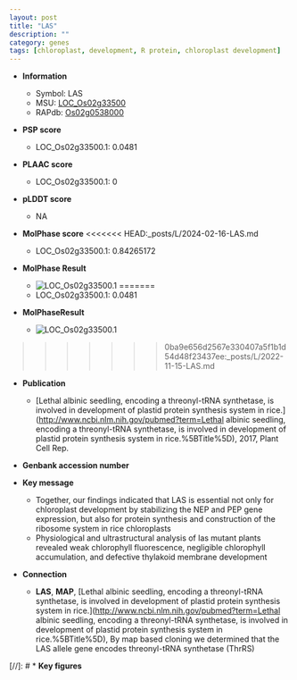 ```yaml
---
layout: post
title: "LAS"
description: ""
category: genes
tags: [chloroplast, development, R protein, chloroplast development]
---
```


* **Information**  
    + Symbol: LAS  
    + MSU: [LOC_Os02g33500](http://rice.plantbiology.msu.edu/cgi-bin/ORF_infopage.cgi?orf=LOC_Os02g33500)  
    + RAPdb: [Os02g0538000](http://rapdb.dna.affrc.go.jp/viewer/gbrowse_details/irgsp1?name=Os02g0538000)  

* **PSP score**  
    + LOC_Os02g33500.1: 0.0481 

* **PLAAC score**  
    + LOC_Os02g33500.1: 0 

* **pLDDT score**
    + NA


* **MolPhase score**
<<<<<<< HEAD:_posts/L/2024-02-16-LAS.md
    + LOC_Os02g33500.1: 0.84265172

* **MolPhase Result**
    + ![LOC_Os02g33500.1](https://304243504.github.io/Pictures/LOC_Os02g/LOC_Os02g33500.1.png)
=======
    + LOC_Os02g33500.1: 0.0481

* **MolPhaseResult**
    + ![LOC_Os02g33500.1](https://ricepsp.github.io/pictures/LOC_Os02g/LOC_Os02g33500.1.png)
>>>>>>> 0ba9e656d2567e330407a5f1b1d54d48f23437ee:_posts/L/2022-11-15-LAS.md

* **Publication**  
    + [Lethal albinic seedling, encoding a threonyl-tRNA synthetase, is involved in development of plastid protein synthesis system in rice.](http://www.ncbi.nlm.nih.gov/pubmed?term=Lethal albinic seedling, encoding a threonyl-tRNA synthetase, is involved in development of plastid protein synthesis system in rice.%5BTitle%5D), 2017, Plant Cell Rep.

* **Genbank accession number**  

* **Key message**  
    + Together, our findings indicated that LAS is essential not only for chloroplast development by stabilizing the NEP and PEP gene expression, but also for protein synthesis and construction of the ribosome system in rice chloroplasts
    + Physiological and ultrastructural analysis of las mutant plants revealed weak chlorophyll fluorescence, negligible chlorophyll accumulation, and defective thylakoid membrane development

* **Connection**  
    + __LAS__, __MAP__, [Lethal albinic seedling, encoding a threonyl-tRNA synthetase, is involved in development of plastid protein synthesis system in rice.](http://www.ncbi.nlm.nih.gov/pubmed?term=Lethal albinic seedling, encoding a threonyl-tRNA synthetase, is involved in development of plastid protein synthesis system in rice.%5BTitle%5D),  By map based cloning we determined that the LAS allele gene encodes threonyl-tRNA synthetase (ThrRS)

[//]: # * **Key figures**  


